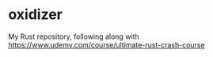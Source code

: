 # oxidizer
My Rust repository, following along with https://www.udemy.com/course/ultimate-rust-crash-course
